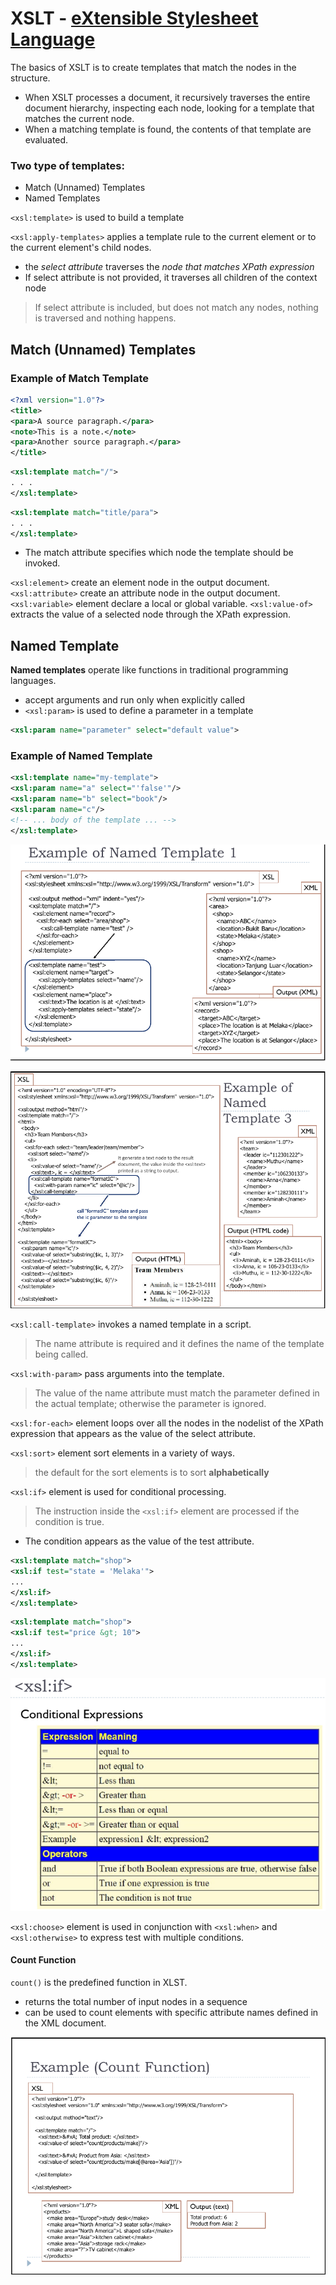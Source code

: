 # XSLT - [eXtensible Stylesheet Language](https://www.w3schools.com/xml/xsl_intro.asp)

The basics of XSLT is to create templates that match the nodes in the structure.

+ When XSLT processes a document, it recursively traverses the entire document hierarchy, inspecting each node, looking for a template that matches the current node.
+ When a matching template is found, the contents of that template are evaluated.

### Two type of templates:

 + Match (Unnamed) Templates
 + Named Templates

`<xsl:template>` is used to build a template

`<xsl:apply-templates>` applies a template rule to the current element or to the current element's child nodes.
+ the *select attribute* traverses the *node that matches XPath expression*
+ If select attribute is not provided, it traverses all children of the context node
> If select attribute is included, but does not match any nodes, nothing is traversed and nothing happens.


## Match (Unnamed) Templates

### Example of Match Template

```xml
<?xml version="1.0"?>
<title>
<para>A source paragraph.</para>
<note>This is a note.</note>
<para>Another source paragraph.</para>
</title>
```

```xml
<xsl:template match="/">
. . .
</xsl:template>
```

```xml
<xsl:template match="title/para">
. . .
</xsl:template>
```

+ The match attribute specifies which node the template should be invoked.

`<xsl:element>` create an element node in the output document.
`<xsl:attribute>` create an attribute node in the output document.
`<xsl:variable>` element declare a local or global variable.
`<xsl:value-of>` extracts the value of a selected node through the XPath expression.

## Named Template

**Named templates** operate like functions in traditional programming languages.

+ accept arguments and run only when explicitly called
+ `<xsl:param>` is used to define a parameter in a template
```xml
<xsl:param name="parameter" select="default value">
```

### Example of Named Template

```xml
<xsl:template name="my-template">
<xsl:param name="a" select="'false'"/>
<xsl:param name="b" select="book"/>
<xsl:param name="c"/>
<!-- ... body of the template ... -->
</xsl:template>
```

![Example of Named Template](./img/TCP3151-Lec5-named-template-example.png)

![Example of Named Template 3](./img/TCP3151-Lec5-named-template-example2.png)

`<xsl:call-template>` invokes a named template in a script.
>The name attribute is required and it defines the name of the template being called.

`<xsl:with-param>` pass arguments into the template.
> The value of the name attribute must match the parameter defined in the actual template; otherwise the parameter is ignored.

`<xsl:for-each>` element loops over all the nodes in the nodelist of the XPath expression that appears as the value of the select attribute.

`<xsl:sort>` element sort elements in a variety of ways.
> the default for the sort elements is to sort **alphabetically**

`<xsl:if>` element is used for conditional processing.
> The instruction inside the `<xsl:if>` element are processed if the condition is true.

+ The condition appears as the value of the test attribute.
```xml
<xsl:template match="shop">
<xsl:if test="state = 'Melaka'">
...
</xsl:if>
</xsl:template>
```

```xml
<xsl:template match="shop">
<xsl:if test="price &gt; 10">
...
</xsl:if>
</xsl:template>
```

![Conditional Expressions](./img/TCP3151-Lec5-named-template-conditional-expression.png)

`<xsl:choose>` element is used in conjunction with `<xsl:when>` and `<xsl:otherwise>` to express test with multiple conditions.

#### Count Function

`count()` is the predefined function in XLST.
 + returns the total number of input nodes in a sequence
 + can be used to count elements with specific attribute names defined in the XML document.

![](./img/TCP3151-Lec5-count-function-example.png)